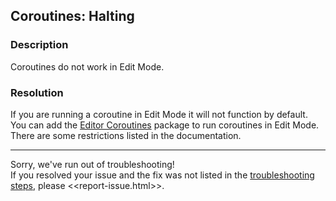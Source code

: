 ## Coroutines: Halting
### Description
Coroutines do not work in Edit Mode.

### Resolution
If you are running a coroutine in Edit Mode it will not function by default.  
You can add the [Editor Coroutines](https://docs.unity3d.com/Packages/com.unity.editorcoroutines@latest) package to run coroutines in Edit Mode. There are some restrictions listed in the documentation.  

---
Sorry, we've run out of troubleshooting!  
If you resolved your issue and the fix was not listed in the [troubleshooting steps](StartCoroutine.md), please <<report-issue.html>>.